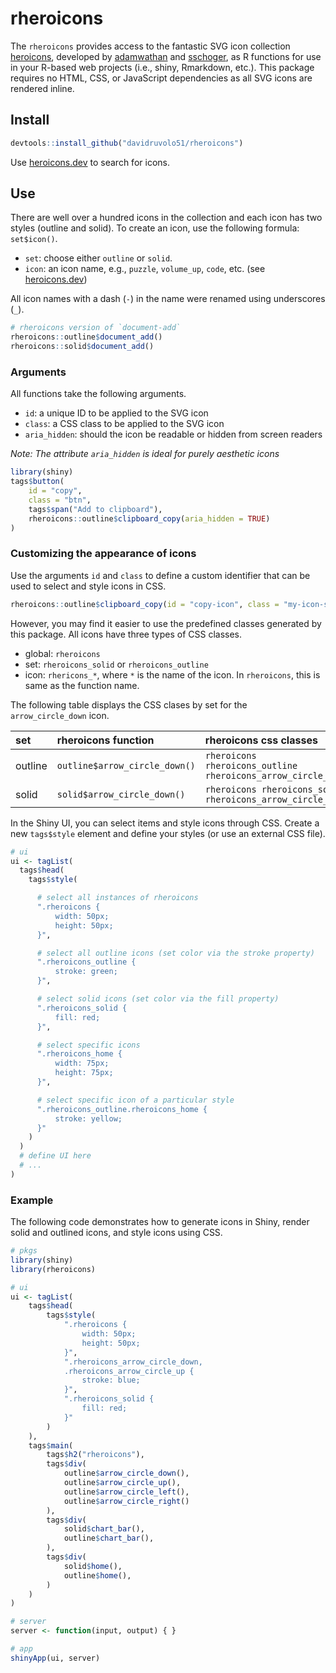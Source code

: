 # rheroicons

The `rheroicons` provides access to the fantastic SVG icon collection [heroicons](https://github.com/refactoringui/heroicons), developed by [adamwathan](https://github.com/adamwathan) and [sschoger](https://github.com/sschoger), as R functions for use in your R-based web projects (i.e., shiny, Rmarkdown, etc.). This package requires no HTML, CSS, or JavaScript dependencies as all SVG icons are rendered inline.

## Install

```r
devtools::install_github("davidruvolo51/rheroicons")
```

Use [heroicons.dev](https://heroicons.dev) to search for icons.

## Use

There are well over a hundred icons in the collection and each icon has two styles (outline and solid). To create an icon, use the following formula: `set$icon()`.

- `set`: choose either `outline` or `solid`.
- `icon`: an icon name, e.g., `puzzle`, `volume_up`, `code`, etc. (see [heroicons.dev](https://heroicons.dev))

All icon names with a dash (`-`) in the name were renamed using underscores (`_`).

```r
# rheroicons version of `document-add`
rheroicons::outline$document_add()
rheroicons::solid$document_add()
```


### Arguments

All functions take the following arguments.

- `id`: a unique ID to be applied to the SVG icon
- `class`: a CSS class to be applied to the SVG icon
- `aria_hidden`: should the icon be readable or hidden from screen readers

*Note: The attribute `aria_hidden` is ideal for purely aesthetic icons*

```r
library(shiny)
tags$button(
    id = "copy",
    class = "btn",
    tags$span("Add to clipboard"),
    rheroicons::outline$clipboard_copy(aria_hidden = TRUE)
)
```

### Customizing the appearance of icons

Use the arguments `id` and `class` to define a custom identifier that can be used to select and style icons in CSS.

```r
rheroicons::outline$clipboard_copy(id = "copy-icon", class = "my-icon-set")
```

However, you may find it easier to use the predefined classes generated by this package. All icons have three types of CSS classes.

- global: `rheroicons`
- set: `rheroicons_solid` or `rheroicons_outline`
- icon: `rhericons_*`, where `*` is the name of the icon. In `rheroicons`, this is same as the function name.

The following table displays the CSS clases by set for the `arrow_circle_down` icon.

set     | rheroicons function     | rheroicons css classes
:------ | :------------------ | :---------
outline | `outline$arrow_circle_down()` | `rheroicons rheroicons_outline rheroicons_arrow_circle_down`
solid   | `solid$arrow_circle_down()` | `rheroicons rheroicons_solid rheroicons_arrow_circle_down`

In the Shiny UI, you can select items and style icons through CSS. Create a new `tags$style` element and define your styles (or use an external CSS file).

```r
# ui
ui <- tagList(
  tags$head(
    tags$style(

      # select all instances of rheroicons
      ".rheroicons {
          width: 50px;
          height: 50px;
      }",

      # select all outline icons (set color via the stroke property)
      ".rheroicons_outline {
          stroke: green;
      }",

      # select solid icons (set color via the fill property)
      ".rheroicons_solid {
          fill: red;
      }",

      # select specific icons
      ".rheroicons_home {
          width: 75px;
          height: 75px;
      }",

      # select specific icon of a particular style
      ".rheroicons_outline.rheroicons_home {
          stroke: yellow;
      }"
    )
  )
  # define UI here
  # ...
)
```

### Example

The following code demonstrates how to generate icons in Shiny, render solid and outlined icons, and style icons using CSS. 

```r
# pkgs
library(shiny)
library(rheroicons)

# ui
ui <- tagList(
    tags$head(
        tags$style(
            ".rheroicons {
                width: 50px;
                height: 50px;
            }",
            ".rheroicons_arrow_circle_down,
            .rheroicons_arrow_circle_up {
                stroke: blue;
            }",
            ".rheroicons_solid {
                fill: red;
            }"
        )
    ),
    tags$main(
        tags$h2("rheroicons"),
        tags$div(
            outline$arrow_circle_down(),
            outline$arrow_circle_up(),
            outline$arrow_circle_left(),
            outline$arrow_circle_right()
        ),
        tags$div(
            solid$chart_bar(),
            outline$chart_bar(),
        ),
        tags$div(
            solid$home(),
            outline$home(),
        )
    )
)

# server
server <- function(input, output) { }

# app
shinyApp(ui, server)
```


